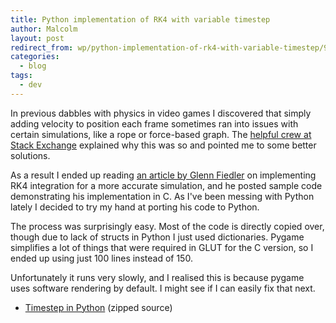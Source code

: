 ```yaml
---
title: Python implementation of RK4 with variable timestep
author: Malcolm
layout: post
redirect_from: wp/python-implementation-of-rk4-with-variable-timestep/94/
categories:
  - blog
tags:
  - dev
---
```

In previous dabbles with physics in video games I discovered that simply adding velocity to position each frame sometimes ran into issues with certain simulations, like a rope or force-based graph. The [helpful crew at Stack Exchange][1] explained why this was so and pointed me to some better solutions.

As a result I ended up reading [an article by Glenn Fiedler][2] on implementing RK4 integration for a more accurate simulation, and he posted sample code demonstrating his implementation in C. As I've been messing with Python lately I decided to try my hand at porting his code to Python.

The process was surprisingly easy. Most of the code is directly copied over, though due to lack of structs in Python I just used dictionaries. Pygame simplifies a lot of things that were required in GLUT for the C version, so I ended up using just 100 lines instead of 150.

Unfortunately it runs very slowly, and I realised this is because pygame uses software rendering by default. I might see if I can easily fix that next.

  * [Timestep in Python][3] (zipped source)

 [1]: http://gamedev.stackexchange.com/questions/27734/why-is-it-that-there-are-invalid-dt-values-in-physics-simulations
 [2]: http://gafferongames.com/game-physics/fix-your-timestep/
 [3]: /assets/timestep.zip